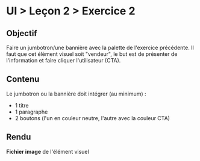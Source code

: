 # UI > Leçon 2 > Exercice 2

## Objectif
Faire un jumbotron/une bannière avec la palette de l'exercice précédente.
Il faut que cet élément visuel soit "vendeur", le but est de présenter de l'information et faire cliquer l'utilisateur (CTA).

## Contenu
Le jumbotron ou la bannière doit intégrer (au minimum) : 
- 1 titre
- 1 paragraphe
- 2 boutons (l'un en couleur neutre, l'autre avec la couleur CTA)

## Rendu
**Fichier image** de l'élément visuel
